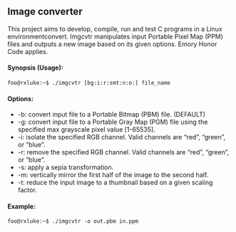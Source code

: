 ## Image converter

This project aims to develop, compile, run and test C programs in a Linux environmentconvert. Imgcvtr manipulates input Portable Pixel Map (PPM) files and outputs a new image based on its given options. Emory Honor Code applies. 

#### Synopsis (Usage):

```console
foo@rxluke:~$ ./imgcvtr [bg:i:r:smt:n:o:] file_name
```

#### Options:

* -b: convert input file to a Portable Bitmap (PBM) file. (DEFAULT)
* -g: convert input file to a Portable Gray Map (PGM) file using the specified max grayscale pixel value [1-65535].
* -i: isolate the specified RGB channel. Valid channels are “red”, “green”, or “blue”.
* -r: remove the specified RGB channel. Valid channels are “red”, “green”, or “blue”.
* -s: apply a sepia transformation.
* -m: vertically mirror the first half of the image to the second half.
* -t: reduce the input image to a thumbnail based on a given scaling factor.

#### Example:

```console
foo@rxluke:~$ ./imgcvtr -o out.pbm in.ppm
```

